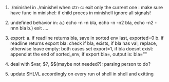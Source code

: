 1. ./minishel in ./minishel when ctr+c: exit only the current one
: make sure have func in minishel: if child proces in minishell ignore all signals!

2. undefined behavior in:
	a.) echo -n -n bla, echo -n -n2 bla, echo -n2 -nnn bla
	b.) exit ....

3. export:
	a. if readline returns bla, save in sorted env last, exported=0
	b. if readline returns export bla: check if bla, exists, if bla has val, replace, otherwise leave empty: both cases set export=1, if bla doesnt exist: append at the end of sorted_env, if export bla=, output is: bla=""

4. deal with $var, $?, $$(maybe not needed?): parsing person to do?

5. update SHLVL accordingly on every run of shell in shell and exitting

